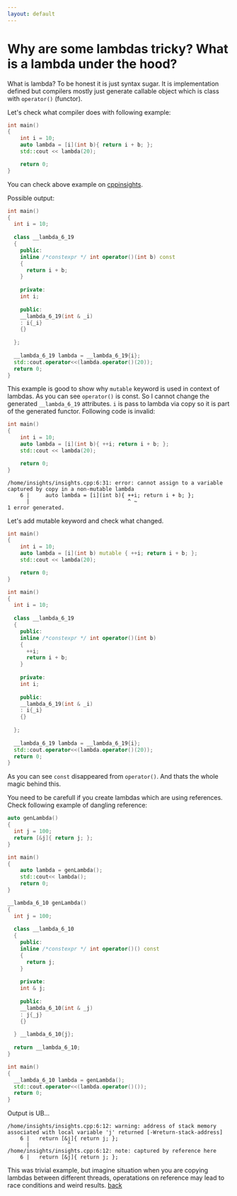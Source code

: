 ```yaml
---
layout: default
---
```


# Why are some lambdas tricky? What is a lambda under the hood?

What is lambda? To be honest it is just syntax sugar. It is implementation defined but
compilers mostly just generate callable object which is class with `operator()` (functor).

Let's check what compiler does with following example:
```cpp
int main()
{
    int i = 10;
    auto lambda = [i](int b){ return i + b; };
    std::cout << lambda(20);

    return 0;
}
```
You can check above example on [cppinsights](https://cppinsights.io).

Possible output:
```cpp
int main()
{
  int i = 10;
    
  class __lambda_6_19
  {
    public: 
    inline /*constexpr */ int operator()(int b) const
    {
      return i + b;
    }
    
    private: 
    int i;
    
    public:
    __lambda_6_19(int & _i)
    : i{_i}
    {}
    
  };
  
  __lambda_6_19 lambda = __lambda_6_19{i};
  std::cout.operator<<(lambda.operator()(20));
  return 0;
}
```

This example is good to show why `mutable` keyword is used in context of lambdas.
As you can see `operator()` is const. So I cannot change the generated `__lambda_6_19`
attributes. `i` is pass to lambda via copy so it is part of the generated functor. 
Following code is invalid:

```cpp
int main()
{
    int i = 10;
    auto lambda = [i](int b){ ++i; return i + b; };
    std::cout << lambda(20);

    return 0;
}
```
```
/home/insights/insights.cpp:6:31: error: cannot assign to a variable captured by copy in a non-mutable lambda
    6 |     auto lambda = [i](int b){ ++i; return i + b; };
      |                               ^ ~
1 error generated.
```
Let's add mutable keyword and check what changed.

```cpp
int main()
{
    int i = 10;
    auto lambda = [i](int b) mutable { ++i; return i + b; };
    std::cout << lambda(20);

    return 0;
}
```
```cpp
int main()
{
  int i = 10;
    
  class __lambda_6_19
  {
    public: 
    inline /*constexpr */ int operator()(int b)
    {
      ++i;
      return i + b;
    }
    
    private: 
    int i;
    
    public:
    __lambda_6_19(int & _i)
    : i{_i}
    {}
    
  };
  
  __lambda_6_19 lambda = __lambda_6_19{i};
  std::cout.operator<<(lambda.operator()(20));
  return 0;
}
```
As you can see `const` disappeared from `operator()`. And thats the whole magic behind this.

You need to be carefull if you create lambdas which are using references. Check following example of dangling reference:
```cpp
auto genLambda()
{
  int j = 100;
  return [&j]{ return j; };
}

int main()
{
    auto lambda = genLambda();
  	std::cout<< lambda();
    return 0;
}
```
```cpp
__lambda_6_10 genLambda()
{
  int j = 100;
    
  class __lambda_6_10
  {
    public: 
    inline /*constexpr */ int operator()() const
    {
      return j;
    }
    
    private: 
    int & j;
    
    public:
    __lambda_6_10(int & _j)
    : j{_j}
    {}
    
  } __lambda_6_10{j};
  
  return __lambda_6_10;
}

int main()
{
  __lambda_6_10 lambda = genLambda();
  std::cout.operator<<(lambda.operator()());
  return 0;
}
```
Output is UB...
```
/home/insights/insights.cpp:6:12: warning: address of stack memory associated with local variable 'j' returned [-Wreturn-stack-address]
    6 |   return [&j]{ return j; };
      |            ^
/home/insights/insights.cpp:6:12: note: captured by reference here
    6 |   return [&j]{ return j; };
```

This was trivial example, but imagine situation when you are copying lambdas between
different threads, operatations on reference may lead to race conditions and weird results.
[back](/)